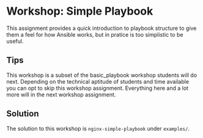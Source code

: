 # Workshop: Simple Playbook

This assignment provides a quick introduction to playbook structure to give them a feel for how Ansible works, but in pratice is too simplistic to be useful.


## Tips

This workshop is a subset of the basic_playbook workshop students will do next.  Depending on the technical aptitude of students and time available you can opt to skip this workshop assignment. Everything here and a lot more will in the next workshop assignment.

## Solution

The solution to this workshop is `nginx-simple-playbook` under `examples/`.
